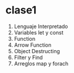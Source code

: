 # clase1
1. Lenguaje Interpretado
2. Variables let y const
3. Function
4. Arrow Function
5. Object Destructing
6. Filter y Find
7. Arreglos map y forach
